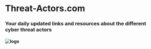 # Threat-Actors.com

### Your daily updated links and resources about the different cyber threat actors

#### ![logo](/pictures/logo.png)